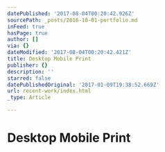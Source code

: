 ```yaml
---
datePublished: '2017-08-04T00:20:42.926Z'
sourcePath: _posts/2016-10-01-portfolio.md
inFeed: true
hasPage: true
author: []
via: {}
dateModified: '2017-08-04T00:20:42.421Z'
title: Desktop Mobile Print
publisher: {}
description: ''
starred: false
datePublishedOriginal: '2017-01-09T19:38:52.669Z'
url: recent-work/index.html
_type: Article

---
```

# Desktop Mobile Print